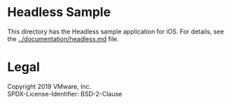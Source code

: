 Headless Sample
===============
This directory has the Headless sample application for iOS. For details, see the
[../documentation/headless.md](../documentation/headless.md) file.

Legal
=====
Copyright 2019 VMware, Inc.  
SPDX-License-Identifier: BSD-2-Clause
